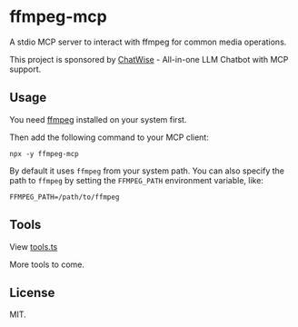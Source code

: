 # ffmpeg-mcp

A stdio MCP server to interact with ffmpeg for common media operations.

This project is sponsored by [ChatWise](https://chatwise.app) - All-in-one LLM Chatbot with MCP support.

## Usage

You need [ffmpeg](https://www.ffmpeg.org/) installed on your system first.

Then add the following command to your MCP client:

```
npx -y ffmpeg-mcp
```

By default it uses `ffmpeg` from your system path. You can also specify the path to `ffmpeg` by setting the `FFMPEG_PATH` environment variable, like:

```
FFMPEG_PATH=/path/to/ffmpeg
```

## Tools

View [tools.ts](./tools.ts)

More tools to come.

## License

MIT.

